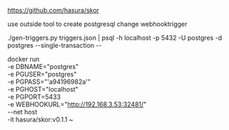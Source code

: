 https://github.com/hasura/skor

use outside tool to create postgresql  change webhooktrigger

./gen-triggers.py triggers.json | psql -h localhost -p 5432 -U postgres -d postgres --single-transaction --


 docker run \
    -e DBNAME="postgres" \
    -e PGUSER="postgres" \
    -e PGPASS="'a94196982a'" \
    -e PGHOST="localhost" \
    -e PGPORT=5433 \
    -e WEBHOOKURL="http://192.168.3.53:32481/" \
    --net host \
    -it hasura/skor:v0.1.1
~                                 
